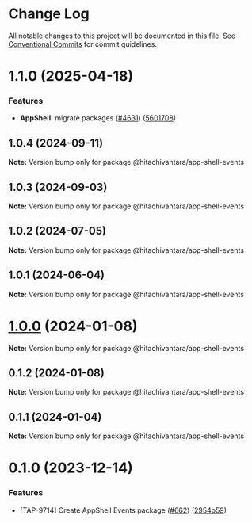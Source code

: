 # Change Log

All notable changes to this project will be documented in this file.
See [Conventional Commits](https://conventionalcommits.org) for commit guidelines.

# 1.1.0 (2025-04-18)

### Features

- **AppShell:** migrate packages ([#4631](https://github.com/lumada-design/hv-uikit-react/issues/4631)) ([5601708](https://github.com/lumada-design/hv-uikit-react/commit/560170844dcc962308a6945f40a9e7c13e131a39))

## 1.0.4 (2024-09-11)

**Note:** Version bump only for package @hitachivantara/app-shell-events

## 1.0.3 (2024-09-03)

**Note:** Version bump only for package @hitachivantara/app-shell-events

## 1.0.2 (2024-07-05)

**Note:** Version bump only for package @hitachivantara/app-shell-events

## 1.0.1 (2024-06-04)

**Note:** Version bump only for package @hitachivantara/app-shell-events

# [1.0.0](https://github.com/lumada-design/hv-app-shell/compare/@hitachivantara/app-shell-events@0.1.2...@hitachivantara/app-shell-events@1.0.0) (2024-01-08)

**Note:** Version bump only for package @hitachivantara/app-shell-events

## 0.1.2 (2024-01-08)

**Note:** Version bump only for package @hitachivantara/app-shell-events

## 0.1.1 (2024-01-04)

**Note:** Version bump only for package @hitachivantara/app-shell-events

# 0.1.0 (2023-12-14)

### Features

- [TAP-9714] Create AppShell Events package ([#662](https://github.com/lumada-design/hv-app-shell/issues/662)) ([2954b59](https://github.com/lumada-design/hv-app-shell/commit/2954b5919e83bd86c8bff3c97cf2124f8f098fbe))
